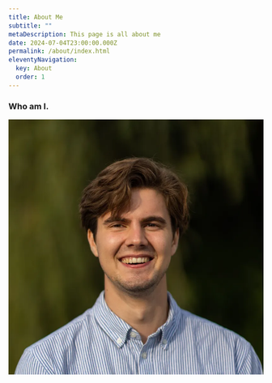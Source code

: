 ```yaml
---
title: About Me
subtitle: ""
metaDescription: This page is all about me
date: 2024-07-04T23:00:00.000Z
permalink: /about/index.html
eleventyNavigation:
  key: About
  order: 1
---
```

### Who am I.


![Fern in Hand](/src/assets/img/ben.webp "Fern in Hand")